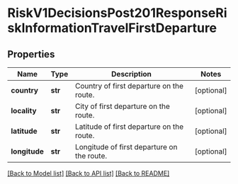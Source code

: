# RiskV1DecisionsPost201ResponseRiskInformationTravelFirstDeparture

## Properties
Name | Type | Description | Notes
------------ | ------------- | ------------- | -------------
**country** | **str** | Country of first departure on the route. | [optional] 
**locality** | **str** | City of first departure on the route. | [optional] 
**latitude** | **str** | Latitude of first departure on the route. | [optional] 
**longitude** | **str** | Longitude of first departure on the route. | [optional] 

[[Back to Model list]](../README.md#documentation-for-models) [[Back to API list]](../README.md#documentation-for-api-endpoints) [[Back to README]](../README.md)



